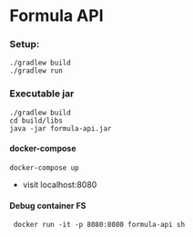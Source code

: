 # Formula API

### Setup: 
```
./gradlew build
./gradlew run
```


### Executable jar

```
./gradlew build
cd build/libs
java -jar formula-api.jar
```

#### docker-compose
```
docker-compose up
```

- visit localhost:8080

#### Debug container FS

```
 docker run -it -p 8080:8080 formula-api sh
 ```